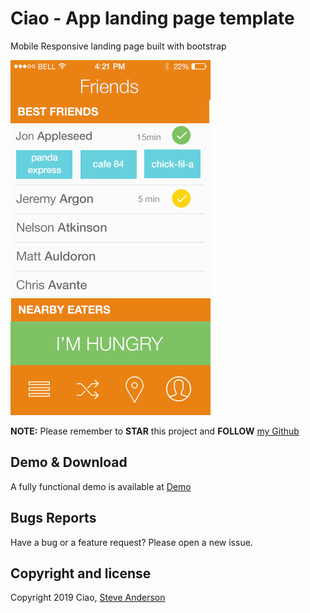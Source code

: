 # Ciao - App landing page template

Mobile Responsive landing page built with bootstrap

<img src="https://github.com/stevezg/landing-page/blob/gh-pages/images/app-screen.png" alt="Free bootstrap app landing page template by themefisher">

**NOTE:** Please remember to **STAR** this project and **FOLLOW** [my Github](https://github.com/stevezg)

## Demo & Download

A fully functional demo is available at <a href="http://stevezg.github.io/landing-page">Demo</a>

## Bugs Reports

Have a bug or a feature request? Please open a new issue.

## Copyright and license

Copyright 2019 Ciao, <a target="_blank" href="http://steveanderson.club">Steve Anderson</a>
